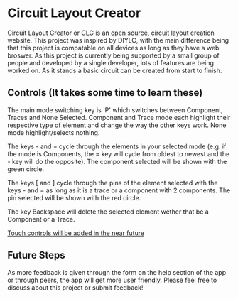 # Circuit Layout Creator
Circuit Layout Creator or CLC is an open source, circuit layout creation website. This project was inspired by DIYLC, with the main difference being that this project is compatable on all devices as long as they have a web broswer. As this project is currently being supported by a small group of people and developed by a single developer, lots of features are being worked on. As it stands a basic circuit can be created from start to finish.

## Controls (It takes some time to learn these)
The main mode switching key is 'P' which switches between Component, Traces and None Selected.
Component and Trace mode each highlight their respective type of element and change the way the other keys work.
None mode highlight/selects nothing.

The keys - and = cycle through the elements in your selected mode (e.g. if the mode is Components, the = key will cycle from oldest to newest and the - key will do the opposite). The component selected will be shown with the green circle.

The keys [ and ] cycle through the pins of the element selected with the keys - and = as long as it is a trace or a component with 2 components. The pin selected will be shown with the red circle.

The key Backspace will delete the selected element wether that be a Component or a Trace.

<ins>Touch controls will be added in the near future</ins>

## Future Steps
As more feedback is given through the form on the help section of the app or through peers, the app will get more user friendly. 
Please feel free to discuss about this project or submit feedback!
